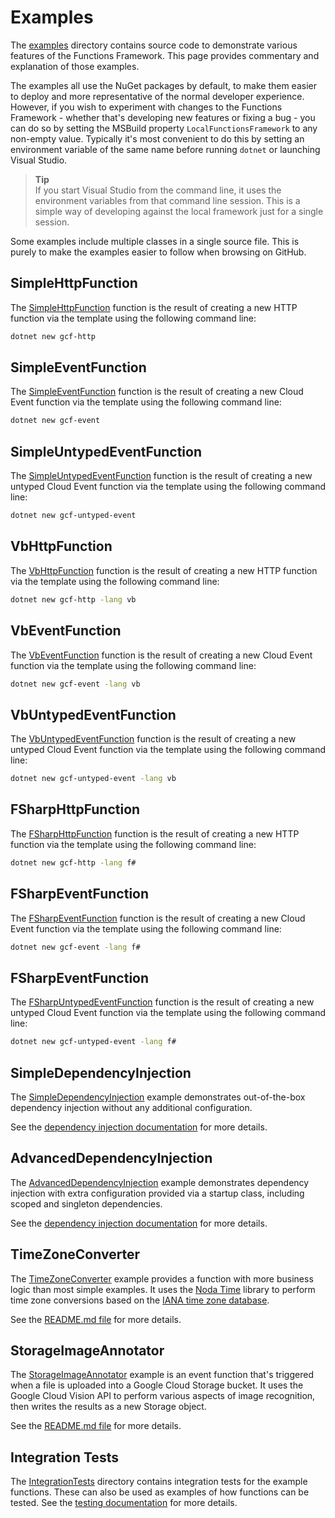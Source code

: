 # Examples

The [examples](../examples) directory contains source code to
demonstrate various features of the Functions Framework. This page
provides commentary and explanation of those examples.

The examples all use the NuGet packages by default, to make them
easier to deploy and more representative of the normal developer
experience. However, if you wish to experiment with changes to the
Functions Framework - whether that's developing new features or
fixing a bug - you can do so by setting the MSBuild property
`LocalFunctionsFramework` to any non-empty value. Typically it's
most convenient to do this by setting an environment variable of the
same name before running `dotnet` or launching Visual Studio.

> **Tip**  
> If you start Visual Studio from the command line, it uses the
> environment variables from that command line session. This is a
> simple way of developing against the local framework just for a
> single session.

Some examples include multiple classes in a single source file. This
is purely to make the examples easier to follow when browsing on
GitHub.

## SimpleHttpFunction

The [SimpleHttpFunction](../examples/Google.Cloud.Functions.Examples.SimpleHttpFunction)
function is the result of creating a new HTTP function via the
template using the following command line:

```sh
dotnet new gcf-http
```

## SimpleEventFunction

The [SimpleEventFunction](../examples/Google.Cloud.Functions.Examples.SimpleEventFunction)
function is the result of creating a new Cloud Event function via the
template using the following command line:

```sh
dotnet new gcf-event
```

## SimpleUntypedEventFunction

The [SimpleUntypedEventFunction](../examples/Google.Cloud.Functions.Examples.SimpleUntypedEventFunction)
function is the result of creating a new untyped Cloud Event function via the
template using the following command line:

```sh
dotnet new gcf-untyped-event
```

## VbHttpFunction

The [VbHttpFunction](../examples/Google.Cloud.Functions.Examples.VbHttpFunction)
function is the result of creating a new HTTP function via the
template using the following command line:

```sh
dotnet new gcf-http -lang vb
```

## VbEventFunction

The [VbEventFunction](../examples/Google.Cloud.Functions.Examples.VbEventFunction)
function is the result of creating a new Cloud Event function via the
template using the following command line:

```sh
dotnet new gcf-event -lang vb
```


## VbUntypedEventFunction

The
[VbUntypedEventFunction](../examples/Google.Cloud.Functions.Examples.VbUntypedEventFunction)
function is the result of creating a new untyped Cloud Event function via the
template using the following command line:

```sh
dotnet new gcf-untyped-event -lang vb
```

## FSharpHttpFunction

The [FSharpHttpFunction](../examples/Google.Cloud.Functions.Examples.FSharpHttpFunction)
function is the result of creating a new HTTP function via the
template using the following command line:

```sh
dotnet new gcf-http -lang f#
```

## FSharpEventFunction

The [FSharpEventFunction](../examples/Google.Cloud.Functions.Examples.FSharpEventFunction)
function is the result of creating a new Cloud Event function via the
template using the following command line:

```sh
dotnet new gcf-event -lang f#
```

## FSharpEventFunction

The [FSharpUntypedEventFunction](../examples/Google.Cloud.Functions.Examples.FSharpUntypedEventFunction)
function is the result of creating a new untyped Cloud Event function via the
template using the following command line:

```sh
dotnet new gcf-untyped-event -lang f#
```

## SimpleDependencyInjection

The [SimpleDependencyInjection](../examples/Google.Cloud.Functions.Examples.SimpleDependencyInjection)
example demonstrates out-of-the-box dependency injection without
any additional configuration.

See the [dependency injection documentation](dependency-injection.md) for more details.

## AdvancedDependencyInjection

The [AdvancedDependencyInjection](../examples/Google.Cloud.Functions.Examples.AdvancedDependencyInjection)
example demonstrates dependency injection with extra configuration
provided via a startup class, including scoped and singleton
dependencies.

See the [dependency injection documentation](dependency-injection.md) for more details.

## TimeZoneConverter

The [TimeZoneConverter](../examples/Google.Cloud.Functions.Examples.TimeZoneConverter)
example provides a function with more business logic than most simple examples. It uses
the [Noda Time](https://nodatime.org) library to perform time zone conversions based
on the [IANA time zone database](https://www.iana.org/time-zones).

See the [README.md file](../examples/Google.Cloud.Functions.Examples.TimeZoneConverter/README.md)
for more details.

## StorageImageAnnotator

The [StorageImageAnnotator](../examples/Google.Cloud.Functions.Examples.StorageImageAnnotator)
example is an event function that's triggered when a file is
uploaded into a Google Cloud Storage bucket. It uses the Google
Cloud Vision API to perform various aspects of image recognition,
then writes the results as a new Storage object.

See the [README.md file](../examples/Google.Cloud.Functions.Examples.StorageImageAnnotator/README.md)
for more details.

## Integration Tests

The [IntegrationTests](../examples/Google.Cloud.Functions.Examples.IntegrationTests)
directory contains integration tests for the example functions.
These can also be used as examples of how functions can be tested.
See the [testing documentation](testing.md) for more details.
